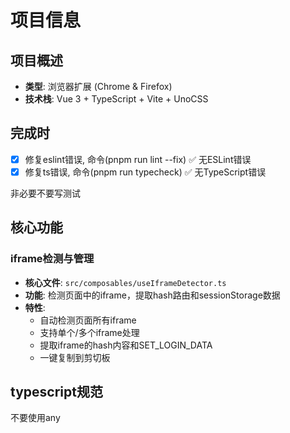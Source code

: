#  项目信息

## 项目概述

- **类型**: 浏览器扩展 (Chrome & Firefox)
- **技术栈**: Vue 3 + TypeScript + Vite + UnoCSS

## 完成时

- [x] 修复eslint错误, 命令(pnpm run lint --fix) ✅ 无ESLint错误
- [x] 修复ts错误, 命令(pnpm run typecheck) ✅ 无TypeScript错误

非必要不要写测试

## 核心功能

### iframe检测与管理
- **核心文件**: `src/composables/useIframeDetector.ts`
- **功能**: 检测页面中的iframe，提取hash路由和sessionStorage数据
- **特性**:
  - 自动检测页面所有iframe
  - 支持单个/多个iframe处理
  - 提取iframe的hash内容和SET_LOGIN_DATA
  - 一键复制到剪切板

## typescript规范

不要使用any
